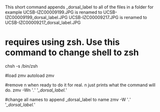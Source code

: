 This short command appends _dorsal_label to all of the files in a folder for example 
UCSB-IZC00009199.JPG is renamed to UCSB-IZC00009199_dorsal_label.JPG
UCSB-IZC00009217.JPG is renamed to UCSB-IZC00009217_dorsal_label.JPG

# requires using zsh. Use this command to change shell to zsh
chsh -s /bin/zsh

#load zmv
autoload zmv

#remove n when ready to do it for real. n just prints what the command will do.
zmv -Wn '*.*' '*_dorsal_label.*'

#change all names to append _dorsal_label to name
zmv -W '*.*' '*_dorsal_label.*'